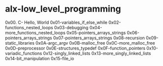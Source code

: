 # alx-low_level_programming
0x00. C- Hello, World
0x01-variables_if_else_while
0x02-functions_nested_loops
0x03-debugging
0x04-more_functions_nested_loops
0x05-pointers_arrays_strings
0x06-pointers_arrays_strings
0x07-pointers_arrays_strings
0x08-recursion
0x09-static_libraries
0x0A-argc_argv
0x0B-malloc_free
0x0C-more_malloc_free
0x0D-preprocessor
0x0E-structures_typedef
0x0F-function_pointers
0x10-variadic_functions
0x12-singly_linked_lists
0x13-more_singly_linked_lists
0x14-bit_manipulation
0x15-file_io
